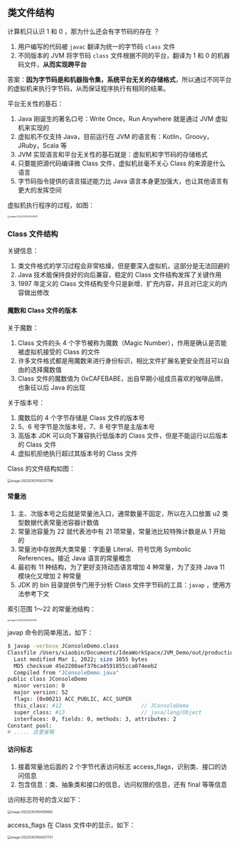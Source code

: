 ## 类文件结构

计算机只认识 1 和 0 ，那为什么还会有字节码的存在 ？

1. 用户编写的代码被 `javac` 翻译为统一的字节码 `class` 文件
2. 不同版本的 JVM 将字节码 `class` 文件根据不同的平台，翻译为 1 和 0 的机器码文件，**从而实现跨平台**

答案：**因为字节码是和机器指令集，系统平台无关的存储格式**，所以通过不同平台的虚拟机来执行字节码，从而保证程序执行有相同的结果。



平台无关性的基石：

1. Java 刚诞生的著名口号：Write Once，Run Anywhere 就是通过 JVM 虚拟机来实现的
2. 虚拟机不仅支持 Java，目前运行在 JVM 的语言有：Kotlin，Groovy，JRuby，Scala  等
3. JVM 实现语言和平台无关性的基石就是：虚拟机和字节码的存储格式
4. 只要能把源代码编译微 Class 文件，虚拟机丝毫不关心 Class 的来源是什么语言
5. 字节码指令提供的语言描述能力比 Java 语言本身更加强大，也让其他语言有更大的发挥空间



虚拟机执行程序的过程，如图：

<img src="/Users/xiaobin/Library/Application Support/typora-user-images/image-20220303143226678.png" alt="image-20220303143226678" style="zoom:33%;" />



### Class 文件结构

关键信息：

1. 类文件格式的学习过程会非常枯燥，但是要深入虚拟机，这部分是无法回避的
2. Java 技术能保持良好的向后兼容，稳定的 Class 文件结构发挥了关键作用
3. 1997 年定义的 Class 文件结构至今只是新增、扩充内容，并且对已定义的内容做出修改



#### 魔数和 Class 文件的版本

关于魔数：

1. Class 文件的头 4 个字节被称为魔数（Magic Number），作用是确认是否能被虚拟机接受的 Class 的文件
2. 许多文件格式都是用魔数来进行身份标识，相比文件扩展名更安全而且可以自由的选择魔数值
3. Class 文件的魔数值为 0xCAFEBABE，出自早期小组成员喜欢的咖啡品牌，也象征以后 Java 的出现



关于版本号：

1. 魔数后的 4 个字节存储是 Class 文件的版本号
2. 5、6 号字节是次版本号，7、8 号字节是主版本号
3. 高版本 JDK 可以向下兼容执行低版本的 Class 文件，但是不能运行以后版本的 Class 文件
4. 虚拟机拒绝执行超过其版本号的 Class 文件



Class 的文件结构如图：

<img src="/Users/xiaobin/Library/Application Support/typora-user-images/image-20220303154257798.png" alt="image-20220303154257798" style="zoom: 50%;" />



#### 常量池

1. 主、次版本号之后就是常量池入口，通常数量不固定，所以在入口放置 u2 类型数据代表常量池容器计数值
2. 常量池容量为 22 就代表池中有 21 项常量，常量池比较特殊计数是从 1 开始的
3. 常量池中存放两大类常量：字面量 Literal、符号饮用 Symbolic References。接近 Java 语言的常量概念
4. 最初有 11 种结构，为了更好支持动态语言增加 4 种常量，为了支持 Java 11 模块化又增加 2 种常量
4. JDK 的 bin 目录提供专门用于分析 Class 文件字节码的工具：`javap` ，使用方法参考下文



索引范围 1～22 的常量池结构：

<img src="https://pcloud-1258173945.cos.ap-guangzhou.myqcloud.com/uPic/image-20220303161520158.png" alt="image-20220303161520158" style="zoom:33%;" />



javap 命令的简单用法，如下：

```sh
$ javap -verbose JConsoleDemo.class
Classfile /Users/xiaobin/Documents/IdeaWorkSpace/JVM_Demo/out/production/JVM_Demo/JConsoleDemo.class
  Last modified Mar 1, 2022; size 1055 bytes
  MD5 checksum 45e2200aef376ca4591855cca074eeb2
  Compiled from "JConsoleDemo.java"
public class JConsoleDemo
  minor version: 0
  major version: 52
  flags: (0x0021) ACC_PUBLIC, ACC_SUPER
  this_class: #12                         // JConsoleDemo
  super_class: #13                        // java/lang/Object
  interfaces: 0, fields: 0, methods: 3, attributes: 2
Constant pool:
# ..... 这里省略
```



#### 访问标志

1. 接着常量池后面的 2 个字节代表访问标志 access_flags，识别类、接口的访问信息
2. 包含信息：类、抽象类和接口的信息，访问权限的信息，还有 final 等等信息



访问标志符号的含义如下：

<img src="https://pcloud-1258173945.cos.ap-guangzhou.myqcloud.com/uPic/image-20220303164158482.png" alt="image-20220303164158482" style="zoom: 50%;" />

access_flags 在 Class 文件中的显示，如下：

<img src="https://pcloud-1258173945.cos.ap-guangzhou.myqcloud.com/uPic/image-20220303164307731.png" alt="image-20220303164307731" style="zoom: 50%;" />